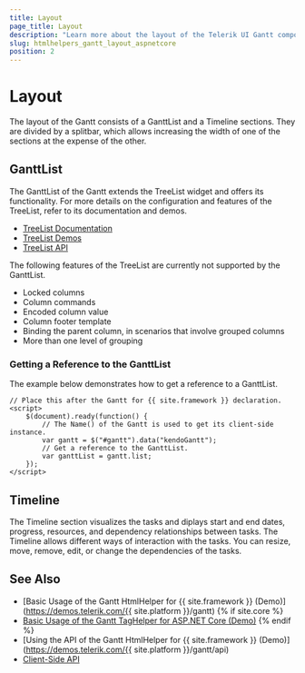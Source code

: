 ```yaml
---
title: Layout
page_title: Layout
description: "Learn more about the layout of the Telerik UI Gantt component for {{ site.framework }}."
slug: htmlhelpers_gantt_layout_aspnetcore
position: 2
---
```


# Layout

The layout of the Gantt consists of a GanttList and a Timeline sections. They are divided by a splitbar, which allows increasing the width of one of the sections at the expense of the other. 

## GanttList

The GanttList of the Gantt extends the TreeList widget and offers its functionality. For more details on the configuration and features of the TreeList, refer to its documentation and demos.

* [TreeList Documentation](https://docs.telerik.com/kendo-ui/controls/treelist/overview)
* [TreeList Demos](https://demos.telerik.com/kendo-ui/treelist/index)
* [TreeList API](/api/javascript/ui/treelist)

The following features of the TreeList are currently not supported by the GanttList.

* Locked columns
* Column commands
* Encoded column value
* Column footer template
* Binding the parent column, in scenarios that involve grouped columns
* More than one level of grouping

### Getting a Reference to the GanttList

The example below demonstrates how to get a reference to a GanttList.

    // Place this after the Gantt for {{ site.framework }} declaration.
    <script>
        $(document).ready(function() {
            // The Name() of the Gantt is used to get its client-side instance.
            var gantt = $("#gantt").data("kendoGantt");
            // Get a reference to the GanttList.
            var ganttList = gantt.list;
        });
    </script>
    
## Timeline

The Timeline section visualizes the tasks and diplays start and end dates, progress, resources, and dependency relationships between tasks. The Timeline allows different ways of interaction with the tasks. You can resize, move, remove, edit, or change the dependencies of the tasks. 

## See Also

* [Basic Usage of the Gantt HtmlHelper for {{ site.framework }} (Demo)](https://demos.telerik.com/{{ site.platform }}/gantt)
{% if site.core %}
* [Basic Usage of the Gantt TagHelper for ASP.NET Core (Demo)](https://demos.telerik.com/aspnet-core/gantt/tag-helper)
{% endif %}
* [Using the API of the Gantt HtmlHelper for {{ site.framework }} (Demo)](https://demos.telerik.com/{{ site.platform }}/gantt/api)
* [Client-Side API](https://docs.telerik.com/kendo-ui/api/javascript/ui/gantt)

